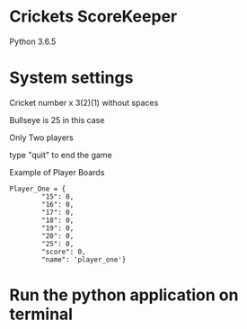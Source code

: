 # Crickets ScoreKeeper
Python 3.6.5
# System settings
Cricket number x 3(2)(1) without spaces

Bullseye is 25 in this case

Only Two players

type "quit" to end the game

Example of Player Boards

```
Player_One = {
        "15": 0,
        "16": 0,
        "17": 0,
        "18": 0,
        "19": 0,
        "20": 0,
        "25": 0,
        "score": 0,
        "name": 'player_one'} 
```
    
# Run the python application on terminal

